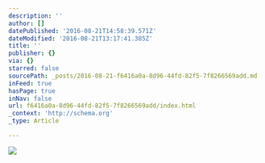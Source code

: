 ```yaml
---
description: ''
author: []
datePublished: '2016-08-21T14:58:39.571Z'
dateModified: '2016-08-21T13:17:41.385Z'
title: ''
publisher: {}
via: {}
starred: false
sourcePath: _posts/2016-08-21-f6416a0a-8d96-44fd-82f5-7f8266569add.md
inFeed: true
hasPage: true
inNav: false
url: f6416a0a-8d96-44fd-82f5-7f8266569add/index.html
_context: 'http://schema.org'
_type: Article

---
```

![](https://the-grid-user-content.s3-us-west-2.amazonaws.com/fb04d47c-cec9-4cf9-9c58-cb07c4b7937b.jpg)